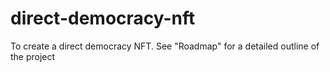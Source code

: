 # direct-democracy-nft
To create a direct democracy NFT.
See "Roadmap" for a detailed outline of the project
